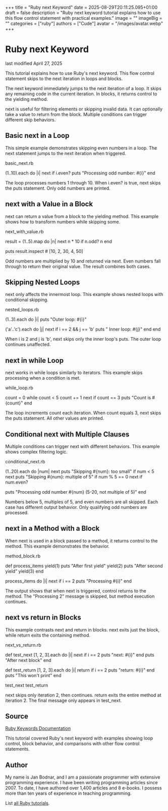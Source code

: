 +++
title = "Ruby next Keyword"
date = 2025-08-29T20:11:25.095+01:00
draft = false
description = "Ruby next keyword tutorial explains how to use this flow control statement with practical examples."
image = ""
imageBig = ""
categories = ["ruby"]
authors = ["Cude"]
avatar = "/images/avatar.webp"
+++

# Ruby next Keyword

last modified April 27, 2025

This tutorial explains how to use Ruby's next keyword. This flow
control statement skips to the next iteration in loops and blocks.

The next keyword immediately jumps to the next iteration of a loop.
It skips any remaining code in the current iteration. In blocks, it returns
control to the yielding method.

next is useful for filtering elements or skipping invalid data. It
can optionally take a value to return from the block. Multiple conditions can
trigger different skip behaviors.

## Basic next in a Loop

This simple example demonstrates skipping even numbers in a loop. The
next statement jumps to the next iteration when triggered.

basic_next.rb
  

(1..10).each do |i|
  next if i.even?
  puts "Processing odd number: #{i}"
end

The loop processes numbers 1 through 10. When i.even? is true,
next skips the puts statement. Only odd numbers are
printed.

## next with a Value in a Block

next can return a value from a block to the yielding method. This
example shows how to transform numbers while skipping some.

next_with_value.rb
  

result = (1..5).map do |n|
  next n * 10 if n.odd?
  n
end

puts result.inspect # [10, 2, 30, 4, 50]

Odd numbers are multiplied by 10 and returned via next. Even
numbers fall through to return their original value. The result combines both
cases.

## Skipping Nested Loops

next only affects the innermost loop. This example shows nested
loops with conditional skipping.

nested_loops.rb
  

(1..3).each do |i|
  puts "Outer loop: #{i}"
  
  ('a'..'c').each do |j|
    next if i == 2 &amp;&amp; j == 'b'
    puts "  Inner loop: #{j}"
  end
end

When i is 2 and j is 'b', next skips
only the inner loop's puts. The outer loop continues unaffected.

## next in while Loop

next works in while loops similarly to iterators.
This example skips processing when a condition is met.

while_loop.rb
  

count = 0
while count &lt; 5
  count += 1
  next if count == 3
  puts "Count is #{count}"
end

The loop increments count each iteration. When count
equals 3, next skips the puts statement. All other
values are printed.

## Conditional next with Multiple Clauses

Multiple conditions can trigger next with different behaviors.
This example shows complex filtering logic.

conditional_next.rb
  

(1..20).each do |num|
  next puts "Skipping #{num}: too small" if num &lt; 5
  next puts "Skipping #{num}: multiple of 5" if num % 5 == 0
  next if num.even?
  
  puts "Processing odd number #{num} (5-20, not multiple of 5)"
end

Numbers below 5, multiples of 5, and even numbers are all skipped. Each case
has different output behavior. Only qualifying odd numbers are processed.

## next in a Method with a Block

When next is used in a block passed to a method, it returns
control to the method. This example demonstrates the behavior.

method_block.rb
  

def process_items
  yield(1)
  puts "After first yield"
  yield(2)
  puts "After second yield"
  yield(3)
end

process_items do |i|
  next if i == 2
  puts "Processing #{i}"
end

The output shows that when next is triggered, control returns to
the method. The "Processing 2" message is skipped, but method execution
continues.

## next vs return in Blocks

This example contrasts next and return in blocks.
next exits just the block, while return exits the
containing method.

next_vs_return.rb
  

def test_next
  [1, 2, 3].each do |i|
    next if i == 2
    puts "next: #{i}"
  end
  puts "After next block"
end

def test_return
  [1, 2, 3].each do |i|
    return if i == 2
    puts "return: #{i}"
  end
  puts "This won't print"
end

test_next
test_return

next skips only iteration 2, then continues. return
exits the entire method at iteration 2. The final message only appears in
test_next.

## Source

[Ruby Keywords Documentation](https://ruby-doc.org/3.4.1/syntax/keywords_rdoc.html/)

This tutorial covered Ruby's next keyword with examples showing loop control,
block behavior, and comparisons with other flow control statements.

## Author

My name is Jan Bodnar, and I am a passionate programmer with extensive
programming experience. I have been writing programming articles since 2007.
To date, I have authored over 1,400 articles and 8 e-books. I possess more
than ten years of experience in teaching programming.

List [all Ruby tutorials](/ruby/).